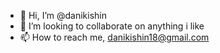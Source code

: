 - 👋 Hi, I’m @danikishin
- 💞️ I’m looking to collaborate on anything i like
- 📫 How to reach me, danikishin18@gmail.com

<!---
danikishin/danikishin is a ✨ special ✨ repository because its `README.md` (this file) appears on your GitHub profile.
You can click the Preview link to take a look at your changes.
--->
